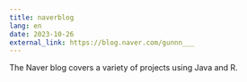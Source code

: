 ```yaml
---
title: naverblog
lang: en
date: 2023-10-26
external_link: https://blog.naver.com/gunnn___
---
```


The Naver blog covers a variety of projects using Java and R.
<!--more-->
